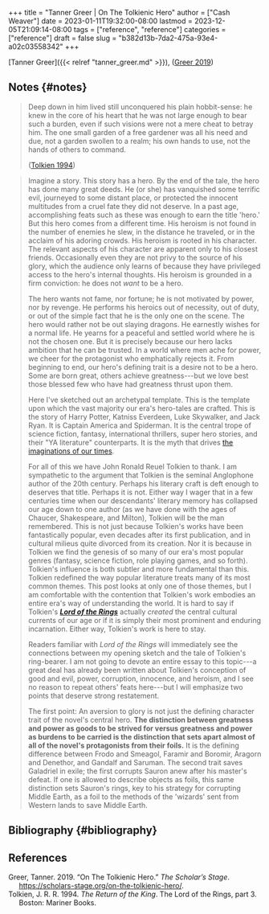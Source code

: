 +++
title = "Tanner Greer | On The Tolkienic Hero"
author = ["Cash Weaver"]
date = 2023-01-11T19:32:00-08:00
lastmod = 2023-12-05T21:09:14-08:00
tags = ["reference", "reference"]
categories = ["reference"]
draft = false
slug = "b382d13b-7da2-475a-93e4-a02c03558342"
+++

[Tanner Greer]({{< relref "tanner_greer.md" >}}), (<a href="#citeproc_bib_item_1">Greer 2019</a>)


## Notes {#notes}

> Deep down in him lived still unconquered his plain hobbit-sense: he knew in the core of his heart that he was not large enough to bear such a burden, even if such visions were not a mere cheat to betray him. The one small garden of a free gardener was all his need and due, not a garden swollen to a realm; his own hands to use, not the hands of others to command.
>
> (<a href="#citeproc_bib_item_2">Tolkien 1994</a>)

<!--quoteend-->

> Imagine a story. This story has a hero. By the end of the tale, the hero has done many great deeds. He (or she) has vanquished some terrific evil, journeyed to some distant place, or protected the innocent multitudes from a cruel fate they did not deserve. In a past age, accomplishing feats such as these was enough to earn the title 'hero.' But this hero comes from a different time. His heroism is not found in the number of enemies he slew, in the distance he traveled, or in the acclaim of his adoring crowds. His heroism is rooted in his character. The relevant aspects of his character are apparent only to his closest friends. Occasionally even they are not privy to the source of his glory, which the audience only learns of because they have privileged access to the hero's internal thoughts. His heroism is grounded in a firm conviction: he does not _want_ to be a hero.
>
> The hero wants not fame, nor fortune; he is not motivated by power, nor by revenge. He performs his heroics out of necessity, out of duty, or out of the simple fact that he is the only one on the scene. The hero would rather not be out slaying dragons. He earnestly wishes for a normal life. He yearns for a peaceful and settled world where he is not the chosen one. But it is precisely because our hero lacks ambition that he can be trusted. In a world where men ache for power, we cheer for the protagonist who emphatically rejects it. From beginning to end, our hero's defining trait is a desire not to be a hero. Some are born great, others achieve greatness---but we love best those blessed few who have had greatness thrust upon them.
>
> Here I've sketched out an archetypal template. This is the template upon which the vast majority our era's hero-tales are crafted. This is the story of Harry Potter, Katniss Everdeen, Luke Skywalker, and Jack Ryan. It is Captain America and Spiderman. It is the central trope of science fiction, fantasy, international thrillers, super hero stories, and their "YA literature" counterparts. It is the myth that drives [the imaginations of our times](https://tvtropes.org/pmwiki/pmwiki.php/Main/IJustWantToBeNormal).
>
> For all of this we have John Ronald Reuel Tolkien to thank. I am sympathetic to the argument that Tolkien is the seminal Anglophone author of the 20th century. Perhaps his literary craft is deft enough to deserves that title. Perhaps it is not. Either way I wager that in a few centuries time when our descendants' literary memory has collapsed our age down to one author (as we have done with the ages of Chaucer, Shakespeare, and Milton), Tolkien will be the man remembered. This is not just because Tolkien's works have been fantastically popular, even decades after its first publication, and in cultural milieus quite divorced from its creation. Nor it is because in Tolkien we find the genesis of so many of our era's most popular genres (fantasy, science fiction, role playing games, and so forth). Tolkien's influence is both subtler and more fundamental than this. Tolkien redefined the way popular literature treats many of its most common themes. This post looks at only one of those themes, but I am comfortable with the contention that Tolkien's work embodies an entire era's way of understanding the world. It is hard to say if Tolkien's _**[Lord of the Rings](https://amzn.to/2YgG9jl)**_ actually _created_ the central cultural currents of our age or if it is simply their most prominent and enduring incarnation. Either way, Tolkien's work is here to stay.
>
> Readers familiar with _Lord of the Rings_ will immediately see the connections between my opening sketch and the tale of Tolkien's ring-bearer. I am not going to devote an entire essay to this topic---a great deal has already been written about Tolkien's conception of good and evil, power, corruption, innocence, and heroism, and I see no reason to repeat others' feats here---but I will emphasize two points that deserve strong restatement.
>
> The first point: An aversion to glory is not just the defining character trait of the novel's central hero. **The distinction between greatness and power as goods to be strived for versus greatness and power as burdens to be carried is the distinction that sets apart almost of all of the novel's protagonists from their foils.** It is the defining difference between Frodo and Smeagol, Faramir and Boromir, Aragorn and Denethor, and Gandalf and Saruman. The second trait saves Galadriel in exile; the first corrupts Sauron anew after his master's defeat. If one is allowed to describe objects as foils, this same distinction sets Sauron's rings, key to his strategy for corrupting Middle Earth, as a foil to the methods of the 'wizards' sent from Western lands to save Middle Earth.


## Bibliography {#bibliography}

## References

<style>.csl-entry{text-indent: -1.5em; margin-left: 1.5em;}</style><div class="csl-bib-body">
  <div class="csl-entry"><a id="citeproc_bib_item_1"></a>Greer, Tanner. 2019. “On The Tolkienic Hero.” <i>The Scholar’s Stage</i>. <a href="https://scholars-stage.org/on-the-tolkienic-hero/">https://scholars-stage.org/on-the-tolkienic-hero/</a>.</div>
  <div class="csl-entry"><a id="citeproc_bib_item_2"></a>Tolkien, J. R. R. 1994. <i>The Return of the King</i>. The Lord of the Rings, part 3. Boston: Mariner Books.</div>
</div>
